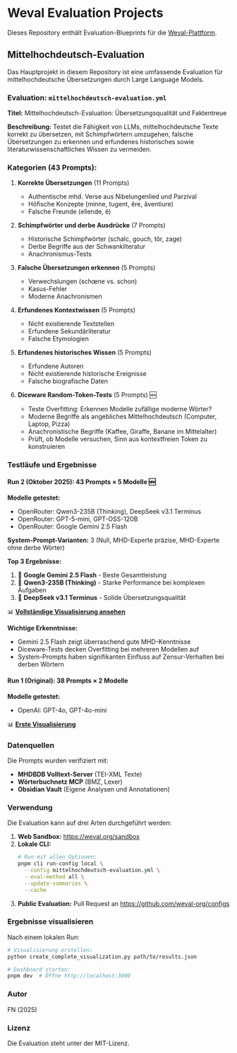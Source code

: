 # Weval Evaluation Projects

Dieses Repository enthält Evaluation-Blueprints für die [Weval-Plattform](https://weval.org).

## Mittelhochdeutsch-Evaluation

Das Hauptprojekt in diesem Repository ist eine umfassende Evaluation für mittelhochdeutsche Übersetzungen durch Large Language Models.

### Evaluation: `mittelhochdeutsch-evaluation.yml`

**Titel:** Mittelhochdeutsch-Evaluation: Übersetzungsqualität und Faktentreue

**Beschreibung:** Testet die Fähigkeit von LLMs, mittelhochdeutsche Texte korrekt zu übersetzen, mit Schimpfwörtern umzugehen, falsche Übersetzungen zu erkennen und erfundenes historisches sowie literaturwissenschaftliches Wissen zu vermeiden.

### Kategorien (43 Prompts):

1. **Korrekte Übersetzungen** (11 Prompts)
   - Authentische mhd. Verse aus Nibelungenlied und Parzival
   - Höfische Konzepte (minne, tugent, êre, âventiure)
   - Falsche Freunde (ellende, ê)

2. **Schimpfwörter und derbe Ausdrücke** (7 Prompts)
   - Historische Schimpfwörter (schalc, gouch, tôr, zage)
   - Derbe Begriffe aus der Schwankliteratur
   - Anachronismus-Tests

3. **Falsche Übersetzungen erkennen** (5 Prompts)
   - Verwechslungen (schœne vs. schon)
   - Kasus-Fehler
   - Moderne Anachronismen

4. **Erfundenes Kontextwissen** (5 Prompts)
   - Nicht existierende Textstellen
   - Erfundene Sekundärliteratur
   - Falsche Etymologien

5. **Erfundenes historisches Wissen** (5 Prompts)
   - Erfundene Autoren
   - Nicht existierende historische Ereignisse
   - Falsche biografische Daten

6. **Diceware Random-Token-Tests** (5 Prompts) 🆕
   - Teste Overfitting: Erkennen Modelle zufällige moderne Wörter?
   - Moderne Begriffe als angebliches Mittelhochdeutsch (Computer, Laptop, Pizza)
   - Anachronistische Begriffe (Kaffee, Giraffe, Banane im Mittelalter)
   - Prüft, ob Modelle versuchen, Sinn aus kontextfreien Token zu konstruieren

### Testläufe und Ergebnisse

#### Run 2 (Oktober 2025): 43 Prompts × 5 Modelle 🆕

**Modelle getestet:**
- OpenRouter: Qwen3-235B (Thinking), DeepSeek v3.1 Terminus
- OpenRouter: GPT-5-mini, GPT-OSS-120B  
- OpenRouter: Google Gemini 2.5 Flash

**System-Prompt-Varianten:** 3 (Null, MHD-Experte präzise, MHD-Experte ohne derbe Wörter)

**Top 3 Ergebnisse:**
1. 🥇 **Google Gemini 2.5 Flash** - Beste Gesamtleistung
2. 🥈 **Qwen3-235B (Thinking)** - Starke Performance bei komplexen Aufgaben
3. 🥉 **DeepSeek v3.1 Terminus** - Solide Übersetzungsqualität

📊 **[Vollständige Visualisierung ansehen](./results/mittelhochdeutsch-complete2.html)**

**Wichtige Erkenntnisse:**
- Gemini 2.5 Flash zeigt überraschend gute MHD-Kenntnisse
- Diceware-Tests decken Overfitting bei mehreren Modellen auf
- System-Prompts haben signifikanten Einfluss auf Zensur-Verhalten bei derben Wörtern

#### Run 1 (Original): 38 Prompts × 2 Modelle

**Modelle getestet:**
- OpenAI: GPT-4o, GPT-4o-mini

📊 **[Erste Visualisierung](./results/mittelhochdeutsch-evaluation-visualization.html)**

### Datenquellen

Die Prompts wurden verifiziert mit:
- **MHDBDB Volltext-Server** (TEI-XML Texte)
- **Wörterbuchnetz MCP** (BMZ, Lexer)
- **Obsidian Vault** (Eigene Analysen und Annotationen)

### Verwendung

Die Evaluation kann auf drei Arten durchgeführt werden:

1. **Web Sandbox:** https://weval.org/sandbox
2. **Lokale CLI:** 
   ```bash
   # Run mit allen Optionen:
   pnpm cli run-config local \
     --config mittelhochdeutsch-evaluation.yml \
     --eval-method all \
     --update-summaries \
     --cache
   ```
3. **Public Evaluation:** Pull Request an https://github.com/weval-org/configs

### Ergebnisse visualisieren

Nach einem lokalen Run:

```bash
# Visualisierung erstellen:
python create_complete_visualization.py path/to/results.json

# Dashboard starten:
pnpm dev  # Öffne http://localhost:3000
```

### Autor

FN (2025)

### Lizenz

Die Evaluation steht unter der MIT-Lizenz.


